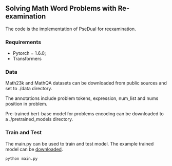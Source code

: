 ## Solving Math Word Problems with Re-examination 
The code is the implementation of PseDual for reexamination.

### Requirements
* Pytorch = 1.6.0;
* Transformers

### Data
Math23k and MathQA datasets can be downloaded from public sources and set to ./data directory. 

The annotations include problem tokens, expression, num_list and nums position in problem.

Pre-trained bert-base model for problems encoding can be downloaded to a ./pretrained_models directory.

### Train and Test
The main.py can be used to train and test model. The example trained model can be [downloaded](https://drive.google.com/file/d/1OZ7-6xx-dkOzGZWplwwqSOOHvpnYdGoR/view?usp=drive_link).
```
python main.py
```
